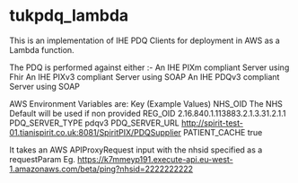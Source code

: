 # tukpdq_lambda

This is an implementation of IHE PDQ Clients for deployment in AWS as a Lambda function. 

The PDQ is performed against either :-
    An IHE PIXm compliant Server using Fhir
    An IHE PIXv3 compliant Server using SOAP
    An IHE PDQv3 compliant Server using SOAP

AWS Environment Variables are:
    Key                                         (Example Values)
    NHS_OID                                     The NHS Default will be used if non provided
    REG_OID	                                    2.16.840.1.113883.2.1.3.31.2.1.1
    PDQ_SERVER_TYPE	                            pdqv3
    PDQ_SERVER_URL	                            http://spirit-test-01.tianispirit.co.uk:8081/SpiritPIX/PDQSupplier
    PATIENT_CACHE                               true

It takes an AWS APIProxyRequest input with the nhsid specified as a requestParam 
    Eg. https://k7mmeyp191.execute-api.eu-west-1.amazonaws.com/beta/ping?nhsid=2222222222